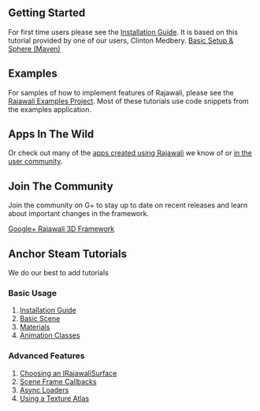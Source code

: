 ## Getting Started
For first time users please see the [Installation Guide](https://github.com/Rajawali/Rajawali/blob/master/docs/installation_guide.md). It is based on this tutorial provided by one of our users, Clinton Medbery. [Basic Setup & Sphere (Maven)](http://www.clintonmedbery.com/?p=59)

## Examples
For samples of how to implement features of Rajawali, please see the [Rajawali Examples Project](https://github.com/MasDennis/RajawaliExamples). Most of these
tutorials use code snippets from the examples application.

## Apps In The Wild
Or check out many of the [apps created using Rajawali](https://github.com/MasDennis/Rajawali/wiki/Made-With-Rajawali) we know of or
[in the user community](https://plus.google.com/communities/116529974266844528013/stream/526227da-cf2d-46f9-8ad6-beaca7b8ddd5).

## Join The Community
Join the community on G+ to stay up to date on recent releases and learn about important changes in the framework.

[Google+ Rajawali 3D Framework](https://plus.google.com/u/0/communities/116529974266844528013)

## Anchor Steam Tutorials

We do our best to add tutorials

### Basic Usage
1. [Installation Guide](https://github.com/Rajawali/Rajawali/blob/master/docs/installation_guide.md)
2. [Basic Scene](https://github.com/Rajawali/Rajawali/blob/master/docs/basic_scene.md)
3. [Materials](https://github.com/Rajawali/Rajawali/blob/master/docs/materials.md)
4. [Animation Classes](https://github.com/Rajawali/Rajawali/blob/master/docs/animations.md)

### Advanced Features
1. [Choosing an IRajawaliSurface](https://github.com/Rajawali/Rajawali/blob/master/docs/choosing_irajawalisurface.md)
2. [Scene Frame Callbacks](https://github.com/Rajawali/Rajawali/blob/master/docs/scene_frame_callbacks.md)
3. [Async Loaders](https://github.com/Rajawali/Rajawali/blob/master/docs/async_loaders.md)
4. [Using a Texture Atlas](https://github.com/Rajawali/Rajawali/blob/master/docs/texture_atlas.md)